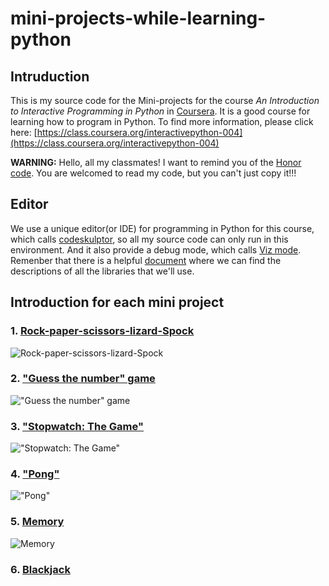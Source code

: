 # mini-projects-while-learning-python
## Intruduction
This is my source code for the Mini-projects for the course _An Introduction to Interactive Programming in Python_ in [Coursera](https://www.coursera.org). It is a good course for learning how to program in Python. To find more information, please click here: [https://class.coursera.org/interactivepython-004](https://class.coursera.org/interactivepython-004)

**WARNING:**
Hello, all my classmates! I want to remind you of the [Honor code](https://class.coursera.org/interactivepython-004/wiki/honorcode). You are welcomed to read my code, but you can't just copy it!!!

## Editor
We use a unique editor(or IDE) for programming in Python for this course, which calls [codeskulptor](http://www.codeskulptor.org/), so all my source code can only run in this environment. And it also provide a debug mode, which calls [Viz mode](http://www.codeskulptor.org/viz/). Remenber that there is a helpful [document](http://www.codeskulptor.org/docs.html#tabs-Python) where we can find the descriptions of all the libraries that we'll use.

## Introduction for each mini project
### 1. [Rock-paper-scissors-lizard-Spock](https://class.coursera.org/interactivepython-004/human_grading/view/courses/972072/assessments/28/)
![Rock-paper-scissors-lizard-Spock](http://i.imgur.com/0mRRwyS.png)

### 2. ["Guess the number" game](https://class.coursera.org/interactivepython-004/human_grading/view/courses/972072/assessments/29/)
!["Guess the number" game](http://i.imgur.com/6zHDt4l.png)

### 3. ["Stopwatch: The Game"](https://class.coursera.org/interactivepython-004/human_grading/view/courses/972072/assessments/30/)
!["Stopwatch: The Game"](http://i.imgur.com/yxjBpX2.png)

### 4. ["Pong"](https://class.coursera.org/interactivepython-004/human_grading/view/courses/972072/assessments/31/)
!["Pong"](http://i.imgur.com/qiqSCmZ.png)

### 5. [Memory](https://class.coursera.org/interactivepython-004/human_grading/view/courses/972072/assessments/32/)
![Memory](http://i.imgur.com/Z9WoYBF.png)

### 6. [Blackjack](https://class.coursera.org/interactivepython-004/human_grading/view/courses/972072/assessments/33/)